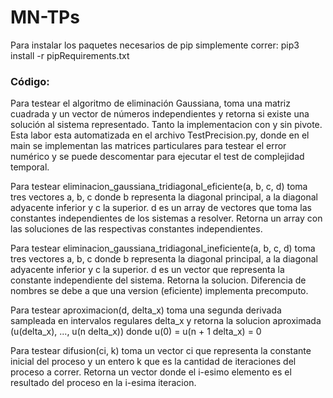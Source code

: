 # MN-TPs

Para instalar los paquetes necesarios de pip simplemente correr:
pip3 install -r pipRequirements.txt

### Código:

Para testear el algoritmo de eliminación Gaussiana, toma una matriz cuadrada y un vector de números independientes y retorna si existe
una solución al sistema representado. Tanto la implementacion con y sin pivote.
Esta labor esta automatizada en el archivo TestPrecision.py, donde en el main se implementan las matrices particulares para testear el
error numérico y se puede descomentar para ejecutar el test de complejidad temporal.

Para testear eliminacion_gaussiana_tridiagonal_eficiente(a, b, c, d) toma tres vectores a, b, c
donde b representa la diagonal principal, a la diagonal adyacente inferior y c la superior.
d es un array de vectores que toma las constantes independientes de los sistemas a resolver.
Retorna un array con las soluciones de las respectivas constantes independientes.

Para testear eliminacion_gaussiana_tridiagonal_ineficiente(a, b, c, d) toma tres vectores a, b, c
donde b representa la diagonal principal, a la diagonal adyacente inferior y c la superior.
d es un vector que representa la constante independiente del sistema. Retorna la solucion.
Diferencia de nombres se debe a que una version (eficiente) implementa precomputo.

Para testear aproximacion(d, delta_x) toma una segunda derivada sampleada en intervalos regulares delta_x
y retorna la solucion aproximada (u(delta_x), ..., u(n delta_x)) donde u(0) = u(n + 1 delta_x) = 0

Para testear difusion(ci, k) toma un vector ci que representa la constante inicial del proceso y un entero k que
es la cantidad de iteraciones del proceso a correr. Retorna un vector donde el i-esimo elemento
es el resultado del proceso en la i-esima iteracion.
